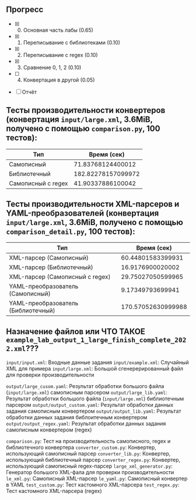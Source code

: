 ## Прогресс
- [x] 0. Основная часть лабы (0.65)
- [x] 1. Переписывание с библиотеками (0.10)
- [x] 2. Переписывание с regex (0.10) 
- [x] 3. Сравнение 0, 1, 2 (0.10)
- [ ] 4. Конвертация в другой (0.05)  
- [ ] Отчёт


## Тесты производительности конвертеров (конвертация `input/large.xml`, 3.6MiB, получено с помощью `comparison.py`, 100 тестов):
| Тип                               | Время (сек)        |
|-----------------------------------|--------------------|
| Самописный                        | 71.83768124400012  |
| Библиотечный                      | 182.82278157099972 |
| Самописный с regex                | 41.90337886100042  |


## Тесты производительности XML-парсеров и YAML-преобразователей (конвертация `input/large.xml`, 3.6MiB, получено с помощью `comparison_detail.py`, 100 тестов):
| Тип                                            | Время (сек)        |
|------------------------------------------------|--------------------|
| XML-парсер (Самописный)                        | 60.44801583399931  |
| XML-парсер (Библиотечный)                      | 16.9176900020002   |
| XML-парсер (Самописный с regex)                | 29.75027050599965  |
| YAML-преобразователь (Самописный)              | 9.17349793699941   |
| YAML-преобразователь (Библиотечный)            | 170.57052630999988 |


## Назначение файлов или ЧТО ТАКОЕ `example_lab_output_1_large_finish_complete_2022.xml`???

`input/input.xml`: Входные данные задания
`input/example.xml`: Случайный XML для примера
`input/large.xml`: Большой сгенерерированный файл для проверки производительности

`output/large_cusom.yaml`: Результат обработки большого файла (`input/large.xml`) самописным парсером
`output/large_lib.yaml`: Результат обработки большого файла (`input/large.xml`) библиотечным парсером
`output/output_custom.yaml`: Результат обработки данных задания самописным конвертером
`output/output_lib.yaml`: Результат обработки данных задания библоитечным конвертером
`output/output_regex.yaml`: Результат обработки данных задания самописным конвертером (regex)

`comparison.py`: Тест на производительность самописного, regex и библиотечного конвертера
`converter_custom.py`: Конвертер, использующий самописный парсер
`converter_lib.py`: Конвертер, использующий библиотечный парсер
`converter_regex.py`: Конвертер, использующий самописный regex-парсер
`large_xml_generator.py`: Генератор большого XML-фала для проверки производительности
`le_xml.py`: Самописный XML-парсер
`le_yaml.py`: Самописный конвертер в YAML
`test_custom.py`: Тест кастомного XML-парсера
`test_regex.py`: Тест кастомного XML-парсера (regex)
